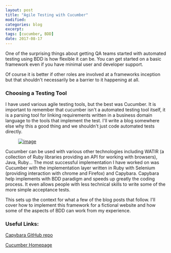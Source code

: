 ```yaml
---
layout: post
title: "Agile Testing with Cucumber"
modified:
categories: blog
excerpt:
tags: [cucumber, BDD]
date: 2017-08-17
---
```


One of the surprising things about getting QA teams started with automated testing using BDD is how flexible it can be. You can get started on a basic framework even if you have minimal user and developer support.

Of course it is better if other roles are involved at a frameworks inception but that shouldn't necessarily be a barrier to it happening at all.

### Choosing a Testing Tool

I have used various agile testing tools, but the best was Cucumber. It is important to remember that cucumber isn't a automated testing tool itself, it is a parsing tool for linking requirements written in a business domain language to the tools that implement the test. I'll write a blog somewhere else why this a good thing and we shouldn't just code automated tests directly.

<figure>
	<a href="https://cucumber.io/images/cucumber-logo.svg"><img src="https://cucumber.io/images/cucumber-logo.svg" alt="image"></a>
</figure>

Cucumber can be used with various other technologies including WATIR (a collection of Ruby libraries providing an API for working with browsers), Java, Ruby... The most successful implementation I have worked on was Cucumber with the implementation layer written in Ruby with Selenium (providing interaction with chrome and Firefox) and Capybara. Capybara help implements with BDD paradigm and speeds up greatly the coding process. It even allows people with less technical skills to write some of the more simple acceptance tests.

This sets up the context for what a few of the blog posts that follow. I'll cover how to implement this framework for a fictional website and how some of the aspects of BDD can work from my experience.

### Useful Links:

[Capybara GitHub repo](https://github.com/teamcapybara/capybara "Link for Capybara")

[Cucumber Homepage](https://cucumber.io/ "Link for Cucumber Tool")
